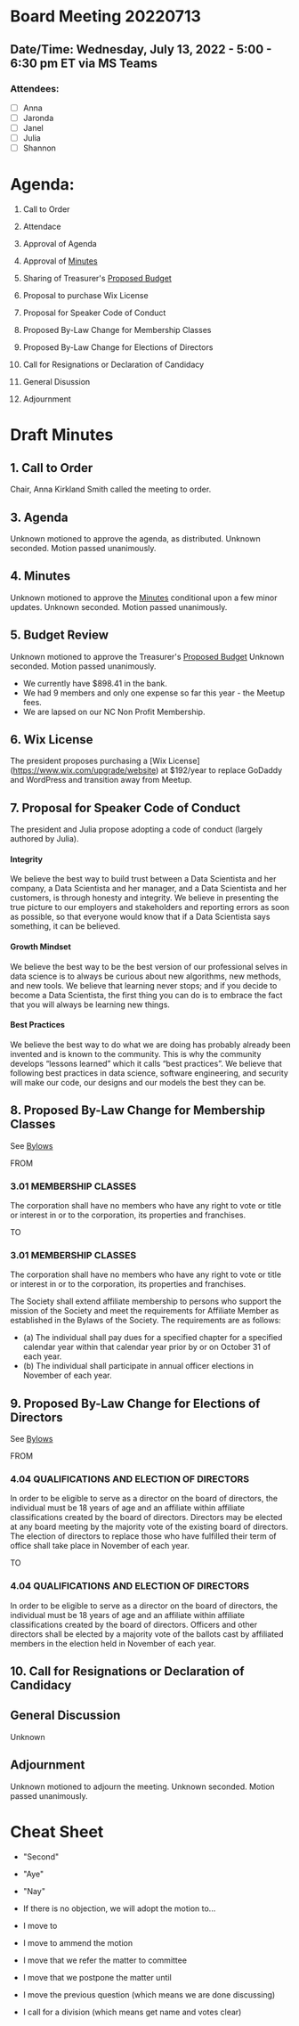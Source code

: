 # Board Meeting 20220713

## Date/Time: Wednesday, July 13, 2022 - 5:00 - 6:30 pm ET via MS Teams

### Attendees: 

- [ ] Anna
- [ ] Jaronda
- [ ] Janel
- [ ] Julia
- [ ] Shannon

# Agenda:
1. Call to Order
2. Attendace
3. Approval of Agenda
4. Approval of [Minutes](../BoardMinutes/20211207.md)
5. Sharing of Treasurer's [Proposed Budget](../PoliciesFiles/20220713_Budget.xlsx)
6. Proposal to purchase Wix License
7. Proposal for Speaker Code of Conduct
8. Proposed By-Law Change for Membership Classes
9. Proposed By-Law Change for Elections of Directors
10. Call for Resignations or Declaration of Candidacy

0. General Disussion
0. Adjournment

# Draft Minutes

## 1. Call to Order
Chair, Anna Kirkland Smith called the meeting to order.

## 3. Agenda
Unknown motioned to approve the agenda, as distributed. Unknown seconded. Motion passed unanimously. 

## 4. Minutes
Unknown motioned to approve the [Minutes](../BoardMinutes/20211207.md) conditional upon a few minor updates. Unknown seconded. Motion passed unanimously.

## 5. Budget Review
Unknown motioned to approve the Treasurer's [Proposed Budget](../PoliciesFiles/DSS_2022_Budget_Actual_20220710.xlsx) Unknown seconded. Motion passed unanimously.

* We currently have $898.41 in the bank. 
* We had 9 members and only one expense so far this year - the Meetup fees. 
* We are lapsed on our NC Non Profit Membership.

## 6. Wix License
The president proposes purchasing a [Wix License]
(https://www.wix.com/upgrade/website) at $192/year to replace GoDaddy and WordPress and transition away from Meetup.

## 7. Proposal for Speaker Code of Conduct

The president and Julia propose adopting a code of conduct (largely authored by Julia).

#### Integrity

We believe the best way to build trust between a Data Scientista and her company, a Data Scientista and her manager, and a Data Scientista and her customers, is through honesty and integrity. We believe in presenting the true picture to our employers and stakeholders and reporting errors as soon as possible, so that everyone would know that if a Data Scientista says something, it can be believed.
 
#### Growth Mindset

We believe the best way to be the best version of our professional selves in data science is to always be curious about new algorithms, new methods, and new tools. We believe that learning never stops; and if you decide to become a Data Scientista, the first thing you can do is to embrace the fact that you will always be learning new things.

#### Best Practices

We believe the best way to do what we are doing has probably already been invented and is known to the community. This is why the community develops “lessons learned” which it calls “best practices”. We believe that following best practices in data science, software engineering, and security will make our code, our designs and our models the best they can be.

## 8. Proposed By-Law Change for Membership Classes
See [Bylows](../Bylaws.md)

FROM 
### 3.01 MEMBERSHIP CLASSES 
The corporation shall have no members who have any right to vote or title or interest in or to the corporation, its properties and franchises.

TO
### 3.01 MEMBERSHIP CLASSES 
The corporation shall have no members who have any right to vote or title or interest in or to the corporation, its properties and franchises.

The Society shall extend affiliate membership to persons who support the mission of the Society and meet the requirements for Affiliate Member as established in the Bylaws of the Society. The requirements are as follows:
* (a) The individual shall pay dues for a specified chapter for a specified calendar year within that calendar year prior by or on October 31 of each year.
* (b) The individual shall participate in annual officer elections in November of each year.


## 9. Proposed By-Law Change for Elections of Directors
See [Bylows](../Bylaws.md)

FROM
### 4.04 QUALIFICATIONS AND ELECTION OF DIRECTORS 
In order to be eligible to serve as a director on the board of directors, the individual must be 18 years of age and an affiliate within affiliate classifications created by the board of directors. Directors may be elected at any board meeting by the majority vote of the existing board of directors. The election of directors to replace those who have fulfilled their term of office shall take place in November of each year. 

TO
### 4.04 QUALIFICATIONS AND ELECTION OF DIRECTORS 
In order to be eligible to serve as a director on the board of directors, the individual must be 18 years of age and an affiliate within affiliate classifications created by the board of directors. Officers and other directors shall be elected by a majority vote of the ballots cast by affiliated members in the election held in November of each year.

## 10. Call for Resignations or Declaration of Candidacy

## General Discussion
Unknown


## Adjournment
Unknown motioned to adjourn the meeting. Unknown seconded. Motion passed unanimously.

# Cheat Sheet

* "Second"
* "Aye"
* "Nay"

* If there is no objection, we will adopt the motion to...

* I move to
* I move to ammend the motion
* I move that we refer the matter to committee
* I move that we postpone the matter until
* I move the previous question (which means we are done discussing)
* I call for a division (which means get name and votes clear)
